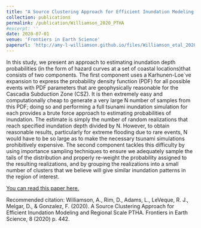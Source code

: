 ```yaml
---
title: "A Source Clustering Approach for Efficient Inundation Modeling and Regional Scale PTHA"
collection: publications
permalink: /publication/Williamson_2020_PTHA
#excerpt: ''
date: 2020-07-01
venue: 'Frontiers in Earth Science'
paperurl: 'http://amy-l-williamson.github.io/files/Williamson_etal_2020_PTHA.pdf'
---
```


In this study, we present an approach to estimating inundation depth probabilities (in the form of hazard curves at a set of coastal locations)that consists of two components. The first component uses a Karhunen-Loe`ve expansion to express the probability density function (PDF) for all possible events with PDF parameters that are geophysically reasonable for the Cascadia Subduction Zone (CSZ). It is then extremely easy and computationally cheap to generate a very large N number of samples from this PDF; doing so and performing a full tsunami inundation simulation for each provides a brute force approach to estimating probabilities of inundation. The estimate is simply the number of random realizations that reach specified inundation depth divided by N. However, to obtain reasonable results, particularly for extreme flooding due to rare events, N would have to be so large as to make the necessary tsunami simulations prohibitively expensive. The second component tackles this difficulty by using importance sampling techniques to ensure we adequately sample the tails of the distribution and properly re-weight the probability assigned to the resulting realizations, and by grouping the realizations into a small number of clusters that we believe will give similar inundation patterns in the region of interest.



[You can read this paper here.](http://amy-l-williamson.github.io/files/Williamson_etal_2020_PTHA.pdf)

Recommended citation: Williamson, A., Rim, D., Adams, L., LeVeque, R. J., Melgar, D., & Gonzalez, F. (2020). A Source Clustering Approach for Efficient Inundation Modeling and Regional Scale PTHA. Frontiers in Earth Science, 8 (2020) p. 442.
